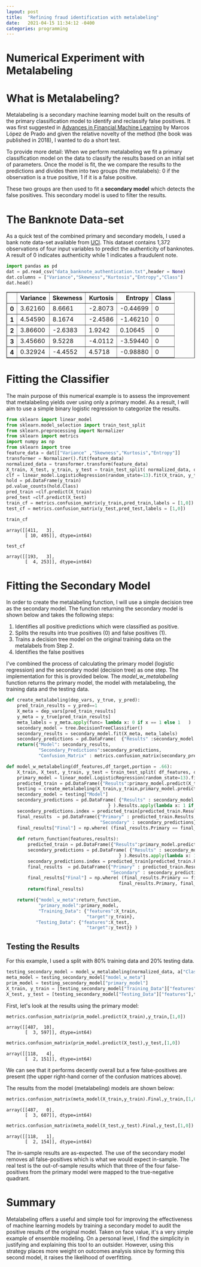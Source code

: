 ```yaml
---
layout: post
title:  "Refining fraud identification with metalabeling"
date:   2021-04-15 11:34:12 -0400
categories: programming
---
```

# Numerical Experiment with Metalabeling

# What is Metalabeling?

Metalabeling is a secondary machine learning model built on the results of the primary classification model to identify and reclassify false positives. It was first suggested in [Advances in Financial Machine Learning](https://www.amazon.com/Advances-Financial-Machine-Learning-Marcos-ebook/dp/B079KLDW21/ref=sr_1_3?crid=2YD9Z0HQ4TRR0&dchild=1&keywords=advances+in+financial+machine+learning&qid=1587241148&sprefix=advances+in+machine%2Caps%2C207&sr=8-3) by Marcos López de Prado and given the relative novelty of the method (the book was published in 2018), I wanted to do a short test.

To provide more detail: When we perform metalabeling we fit a primary classification model on the data to classify the results based on an initial set of parameters. Once the model is fit, the we compare the results to the predictions and divides them into two groups (the metalabels): 0 if the observation is a true positive, 1 if it is a false positive.

These two groups are then used to fit a **secondary model** which detects the false positives. This secondary model is used to filter the results. 

# The Banknote Data-set

As a quick test of the combined primary and secondary models, I used a bank note data-set available from [UCI](https://archive.ics.uci.edu/ml/datasets/banknote+authentication). This dataset contains 1,372 observations of four input variables to predict the authenticity of banknotes. A result of 0 indicates authenticity while 1 indicates a fraudulent note.


```python
import pandas as pd
dat = pd.read_csv("data_banknote_authentication.txt",header = None)
dat.columns = ["Variance","Skewness","Kurtosis","Entropy","Class"]
dat.head()
```




<div>
<style scoped>
    .dataframe tbody tr th:only-of-type {
        vertical-align: middle;
    }

    .dataframe tbody tr th {
        vertical-align: top;
    }

    .dataframe thead th {
        text-align: right;
    }
</style>
<table border="1" class="dataframe">
  <thead>
    <tr style="text-align: right;">
      <th></th>
      <th>Variance</th>
      <th>Skewness</th>
      <th>Kurtosis</th>
      <th>Entropy</th>
      <th>Class</th>
    </tr>
  </thead>
  <tbody>
    <tr>
      <th>0</th>
      <td>3.62160</td>
      <td>8.6661</td>
      <td>-2.8073</td>
      <td>-0.44699</td>
      <td>0</td>
    </tr>
    <tr>
      <th>1</th>
      <td>4.54590</td>
      <td>8.1674</td>
      <td>-2.4586</td>
      <td>-1.46210</td>
      <td>0</td>
    </tr>
    <tr>
      <th>2</th>
      <td>3.86600</td>
      <td>-2.6383</td>
      <td>1.9242</td>
      <td>0.10645</td>
      <td>0</td>
    </tr>
    <tr>
      <th>3</th>
      <td>3.45660</td>
      <td>9.5228</td>
      <td>-4.0112</td>
      <td>-3.59440</td>
      <td>0</td>
    </tr>
    <tr>
      <th>4</th>
      <td>0.32924</td>
      <td>-4.4552</td>
      <td>4.5718</td>
      <td>-0.98880</td>
      <td>0</td>
    </tr>
  </tbody>
</table>
</div>



# Fitting the Classifier

The main purpose of this numerical example is to assess the improvement that metalabeling yields over using only a primary model. As a result, I will aim to use a simple binary logistic regression to categorize the results.


```python
from sklearn import linear_model
from sklearn.model_selection import train_test_split
from sklearn.preprocessing import Normalizer
from sklearn import metrics
import numpy as np
from sklearn import tree
feature_data = dat[["Variance" ,"Skewness","Kurtosis","Entropy"]] 
transformer = Normalizer().fit(feature_data)  
normalized_data = transformer.transform(feature_data)
X_train, X_test, y_train, y_test = train_test_split( normalized_data, dat["Class"] , test_size=0.33, random_state=42)
clf = linear_model.LogisticRegression(random_state=13).fit(X_train, y_train)
hold = pd.DataFrame(y_train)
pd.value_counts(hold.Class)
pred_train =clf.predict(X_train)
pred_test =clf.predict(X_test)
train_cf = metrics.confusion_matrix(y_train,pred_train,labels = [1,0])
test_cf = metrics.confusion_matrix(y_test,pred_test,labels = [1,0])
```


```python
train_cf
```




    array([[411,   3],
           [ 10, 495]], dtype=int64)




```python
test_cf
```




    array([[193,   3],
           [  4, 253]], dtype=int64)



# Fitting the Secondary Model

In order to create the metalabeling function, I will use a simple decision tree as the secondary model. The function returning the secondary model is shown below and takes the following steps:

1. Identifies all positive predictions which were classified as positive.
2. Splits the results into true positives (0) and false positives (1).
3. Trains a decision tree model on the original training data on the metalabels from Step 2.
4. Identifies the false positives

I've combined the process of calculating the primary model (logistic regression) and the secondary model (decision tree) as one step. The implementation for this is provided below. The *model_w_metalabeling* function returns the primary model, the model with metalabeling, the training data and the testing data.


```python
def create_metalabeling(dep_vars, y_true, y_pred):
    pred_train_results = y_pred==1
    X_meta = dep_vars[pred_train_results]
    y_meta = y_true[pred_train_results]
    meta_labels = y_meta.apply(func= lambda x: 0 if x == 1 else 1   )    
    secondary_model = tree.DecisionTreeClassifier()
    secondary_results = secondary_model.fit(X_meta, meta_labels)
    secondary_predictions = pd.DataFrame(  {"Results" :secondary_model.predict(X_meta)}) 
    return({"Model": secondary_results,
            "Secondary_Predictions":secondary_predictions,
            "Confusion_Matrix" : metrics.confusion_matrix(secondary_predictions,meta_labels)})

def model_w_metalabeling(df_features,df_target,portion = .66):
    X_train, X_test, y_train, y_test = train_test_split( df_features, df_target , test_size=1-portion, random_state=13)
    primary_model = linear_model.LogisticRegression(random_state=13).fit(X_train, y_train)
    predicted_train = pd.DataFrame({"Results":primary_model.predict(X_train)})
    testing = create_metalabeling(X_train,y_train,primary_model.predict(X_train))
    secondary_model = testing["Model"]
    secondary_predictions = pd.DataFrame( {"Results" : secondary_model.predict(X_train[predicted_train.Results==1])
                                      } ).Results.apply(lambda x: 1 if x ==0 else 0)
    secondary_predictions.index = predicted_train[predicted_train.Results==1].index
    final_results  = pd.DataFrame({"Primary" : predicted_train.Results,
                                   "Secondary" : secondary_predictions}   )
    final_results["Final"] = np.where( (final_results.Primary == final_results.Secondary )|( final_results.Secondary.isna()), final_results.Primary, final_results.Secondary)
    
    def return_function(features,results):
        predicted_train = pd.DataFrame({"Results":primary_model.predict(features)})
        secondary_predictions = pd.DataFrame( {"Results" : secondary_model.predict(features[predicted_train.Results==1])
                                          } ).Results.apply(lambda x: 1 if x ==0 else 0)
        secondary_predictions.index = predicted_train[predicted_train.Results==1].index
        final_results  = pd.DataFrame({"Primary" : predicted_train.Results,
                                       "Secondary" : secondary_predictions}   )
        final_results["Final"] = np.where( (final_results.Primary == final_results.Secondary )|( final_results.Secondary.isna()), 
                                          final_results.Primary, final_results.Secondary)
        return(final_results)

    return({"model_w_meta":return_function,
            "primary_model":primary_model,
            "Training_Data": {"features":X_train,
                              "target":y_train},
           "Testing_Data": {"features":X_test,
                              "target":y_test}} )
```

## Testing the Results

For this example, I used a split with 80% training data and 20% testing data.


```python
testing_secondary_model = model_w_metalabeling(normalized_data, a["Class"],portion = .8)
meta_model = testing_secondary_model["model_w_meta"]
prim_model = testing_secondary_model["primary_model"]
X_train, y_train = [testing_secondary_model["Training_Data"]["features"],testing_secondary_model["Training_Data"]["target"] ]
X_test, y_test = [testing_secondary_model["Testing_Data"]["features"],testing_secondary_model["Testing_Data"]["target"]]
```

First, let's look at the results using the primary model:


```python
metrics.confusion_matrix(prim_model.predict(X_train),y_train,[1,0])
```




    array([[487,  10],
           [  3, 597]], dtype=int64)




```python
metrics.confusion_matrix(prim_model.predict(X_test),y_test,[1,0])
```




    array([[118,   4],
           [  2, 151]], dtype=int64)



We can see that it performs decently overall but a few false-positives are present (the upper right-hand corner of the confusion matrices above). 

The results from the model (metalabeling) models are shown below:


```python
metrics.confusion_matrix(meta_model(X_train,y_train).Final,y_train,[1,0])
```




    array([[487,   0],
           [  3, 607]], dtype=int64)




```python
metrics.confusion_matrix(meta_model(X_test,y_test).Final,y_test,[1,0])
```




    array([[118,   1],
           [  2, 154]], dtype=int64)



The in-sample results are as-expected. The use of the secondary model removes all false-positives which is what we would expect in-sample. The real test is the out-of-sample results which that three of the four false-positives from the primary model were mapped to the true-negative quadrant.

# Summary

Metalabeling offers a useful and simple tool for improving the effectiveness of machine learning models by training a secondary model to audit the positive results of the original model. Taken on face value, it's a very simple example of ensemble modeling. On a personal level, I find the simplicity in justifying and explaining this tool to an outsider. However, using this strategy places more weight on outcomes analysis since by forming this second model, it raises the likelihood of overfitting.


